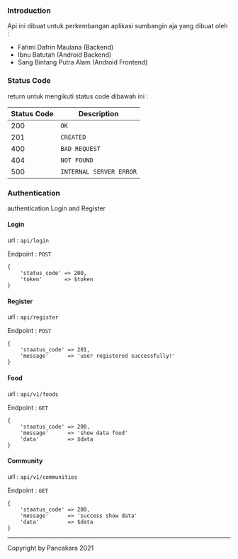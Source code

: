 ### Introduction

Api ini dibuat untuk perkembangan aplikasi sumbangin aja yang dibuat oleh :

- Fahmi Dafrin Maulana (Backend)
- Ibnu Batutah (Android Backend)
- Sang Bintang Putra Alam (Android Frontend)

### Status Code

return untuk mengikuti status code dibawah ini : 

| Status Code | Description             |
| ----------- | ----------------------- |
| 200         | `OK`                    |
| 201         | `CREATED`               |
| 400         | `BAD REQUEST`           |
| 404         | `NOT FOUND`             |
| 500         | `INTERNAL SERVER ERROR` |



### Authentication

authentication Login and Register

#### Login

url : `api/login`

Endpoint : `POST`

```shell
{
    'status_code' => 200,
    'token'       => $token
}
```

#### Register

url : `api/register`

Endpoint : `POST`

```shell
{
    'staatus_code' => 201,
    'message'      => 'user registered successfully!'
}
```

#### Food

url : `api/v1/foods`

Endpoint : `GET`

```shell
{
    'staatus_code' => 200,
    'message'      => 'show data food'
    'data'         => $data
}
```

#### Community

url : `api/v1/communities`

Endpoint : `GET`

```shell
{
    'staatus_code' => 200,
    'message'      => 'success show data'
    'data'         => $data
}
```

------

Copyright by Pancakara 2021
